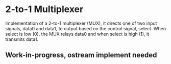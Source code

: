 # 2-to-1 Multiplexer

Implementation of a 2-to-1 multiplexer (MUX), it directs one of two input signals, data0 and data1, to output based on the control signal, select. When select is low (0), the MUX relays data0 and when select is high (1), it transmits data1.

## Work-in-progress, ostream implement needed